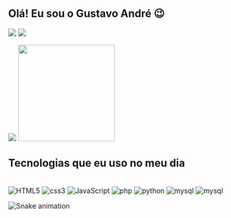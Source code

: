 
## Olá! Eu sou o Gustavo André 😉
<a href="https://www.linkedin.com/in/gustavo-andr3/" target="_blank"><img src="https://img.shields.io/badge/-LinkedIn-%230077B5?style=for-the-badge&logo=linkedin&logoColor=white" target="_blank"></a>
<a href = "mailto:soaresgustavoans@gmail.com"><img src="https://img.shields.io/badge/-Gmail-%23333?style=for-the-badge&logo=gmail&logoColor=white" target="_blank"></a>

<div id="dashboard">
<img src="https://github-readme-stats.vercel.app/api?username=gustavoandredev&show_icons=true&theme=dracula">
<img height="196cm" src="https://github-readme-stats.vercel.app/api/top-langs/?username=gustavoandredev&show_icons=true&theme=dracula">
</div>

## Tecnologias que eu uso no meu dia

<div style="display: inline_block;"><br/>
    <img alt="HTML5" src="https://img.shields.io/badge/HTML5-E34F26?style=for-the-badge&logo=html5&logoColor=white">
    <img alt="css3" src="https://img.shields.io/badge/CSS3-1572B6?style=for-the-badge&logo=css3&logoColor=white">
    <img alt="JavaScript" src="https://img.shields.io/badge/JavaScript-F7DF1E?style=for-the-badge&logo=javascript&logoColor=black">
    <img alt="php" src="https://img.shields.io/badge/PHP-777BB4?style=for-the-badge&logo=php&logoColor=white">
    <img alt="python" src="https://img.shields.io/badge/Python-3776AB?style=for-the-badge&logo=python&logoColor=white">
    <img alt="mysql" src="https://img.shields.io/badge/MySQL-00000F?style=for-the-badge&logo=mysql&logoColor=white">
    <img alt="mysql" src="https://img.shields.io/badge/Node.js-43853D?style=for-the-badge&logo=node.js&logoColor=white">

</div>

![Snake animation](https://github.com/gustavoandredev/gustavoandreans/blob/output/github-contribution-grid-snake.svg)


